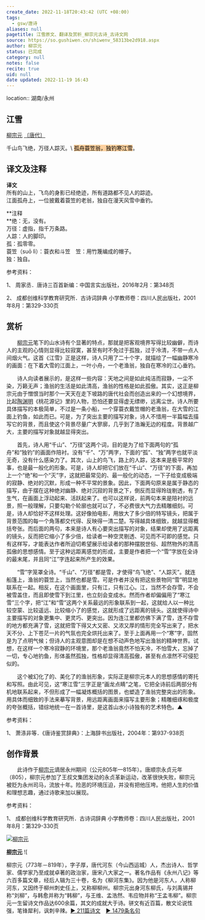 ```yaml
---
create_date: 2022-11-18T20:43:42 (UTC +08:00)
tags:
  - gsw/唐诗
aliases: null
pagetitle: 江雪原文、翻译及赏析_柳宗元古诗_古诗文网
source: https://so.gushiwen.cn/shiwenv_58313be2d918.aspx
author: 柳宗元
status: 已完成
category: null
notes: false
recite: true
uid: null
date updated: 2022-11-19 16:43
---
```


location:: 湖南/永州

## 江雪

[柳宗元](https://so.gushiwen.cn/authorv_0ba13a22799e.aspx) [〔唐代〕](https://so.gushiwen.cn/shiwens/default.aspx?cstr=%e5%94%90%e4%bb%a3)

千山鸟飞绝，万径人踪灭。\ <mark style="background: #FFB86CA6;">孤舟蓑笠翁，独钓寒江雪</mark>。

## 译文及注释

**译文**\
所有的山上，飞鸟的身影已经绝迹，所有道路都不见人的踪迹。\
江面孤舟上，一位披戴着蓑笠的老翁，独自在漫天风雪中垂钓。

**注释\
**绝：无，没有。\
万径：虚指，指千万条路。\
人踪：人的脚印。\
孤：孤零零。\
蓑笠（suō lì）：蓑衣和斗笠　笠：用竹篾编成的帽子。\
独：独自。

参考资料：

1、 周家丞．唐诗三百首新编：中国言实出版社，2016年2月：第348页

2、 成都创维科学教育研究所．古诗词辞典 小学教师卷：四川人民出版社，2001年8月：第329-330页

## 赏析

　　[柳宗元](https://so.gushiwen.cn/authorv_0ba13a22799e.aspx)笔下的山水诗有个显著的特点，那就是把客观境界写得比较幽僻，而诗人的主观的心情则显得比较寂寞，甚至有时不免过于孤独，过于冷清，不带一点人间烟火气。这首《江雪》正是这样，诗人只用了二十个字，就描绘了一幅幽静寒冷的画面：在下着大雪的江面上，一叶小舟，一个老渔翁，独自在寒冷的江心垂钓。

　　诗人向读者展示的，是这样一些内容：天地之间是如此纯洁而寂静，一尘不染，万籁无声；渔翁的生活是如此清高，渔翁的性格是如此孤傲。其实，这正是柳宗元由于憎恨当时那个一天天在走下坡路的唐代社会而创造出来的一个幻想境界，比起[陶渊明](https://so.gushiwen.cn/authorv_07d17f8539d7.aspx)《桃花源记》里的人物，恐怕还要显得虚无缥缈，远离尘世。诗人所要具体描写的本极简单，不过是一条小船，一个穿蓑衣戴笠帽的老渔翁，在大雪的江面上钓鱼，如此而已。可是，为了突出主要的描写对象，诗人不惜用一半篇幅去描写它的背景，而且使这个背景尽量广大寥廓，几乎到了浩瀚无边的程度。背景越广大，主要的描写对象就越显得突出。

　　首先，诗人用“千山”、“万径”这两个词，目的是为了给下面两句的“孤舟”和“独钓”的画面作陪衬。没有“千”、“万”两字，下面的“孤”、“独”两字也就平淡无奇，没有什么感染力了。其次，山上的鸟飞，路上的人踪，这本来是极平常的事，也是最一般化的形象。可是，诗人却把它们放在“千山”、“万径”的下面，再加上一个“绝”和一个“灭”字，这就把最常见的、最一般化的动态，一下子给变成极端的寂静、绝对的沉默，形成一种不平常的景象。因此，下面两句原来是属于静态的描写，由于摆在这种绝对幽静、绝对沉寂的背景之下，倒反而显得玲珑剔透，有了生气，在画面上浮动起来、活跃起来了。也可以这样说，前两句本来是陪衬的远景，照一般理解，只要勾勒个轮廓也就可以了，不必费很大气力去精雕细刻。可是，诗人却恰好不这样处理。这好像拍电影，用放大了多少倍的特写镜头，把属于背景范围的每一个角落都交代得、反映得一清二楚。写得越具体细致，就越显得概括夸张。而后面的两句，本来是诗人有心要突出描写的对象，结果却使用了远距离的镜头，反而把它缩小了多少倍，给读者一种空灵剔透、可见而不可即的感觉。只有这样写，才能表达作者所迫切希望展示给读者的那种摆脱世俗、超然物外的清高孤傲的思想感情。至于这种远距离感觉的形成，主要是作者把一个“雪”字放在全诗的最末尾，并且同“江”字连起来所产生的效果。

　　“雪”字笼罩全诗。“千山”、“万径”都是雪，才使得“鸟飞绝”、“人踪灭”。就连船篷上，渔翁的蓑笠上，当然也都是雪。可是作者并没有把这些景物同“雪”明显地联系在一起。相反，在这个画面里，只有江，只有江心。江，当然不会存雪，不会被雪盖住，而且即使雪下到江里，也立刻会变成水。然而作者却偏偏用了“寒江雪”三个字，把“江”和“雪”这两个关系最远的形象联系到一起，这就给人以一种比较空蒙、比较遥远、比较缩小了的感觉，这就形成了远距离的镜头。这就使得诗中主要描写的对象更集中、更灵巧、更突出。因为连江里都仿佛下满了雪，连不存雪的地方都充满了雪，这就把雪下得又大又密、又浓又厚的情形完全写出来了，把水天不分、上下苍茫一片的气氛也完全烘托出来了。至于上面再用一个“寒”字，固然是为了点明气候；但诗人的主观意图却是在想不动声色地写出渔翁的精神世界。试想，在这样一个寒冷寂静的环境里，那个老渔翁竟然不怕天冷，不怕雪大，忘掉了一切，专心地钓鱼，形体虽然孤独，性格却显得清高孤傲，甚至有点凛然不可侵犯似的。

　　这个被幻化了的、美化了的渔翁形象，实际正是柳宗元本人的思想感情的寄托和写照。由此可见，这“寒江雪”三字正是“画龙点睛”之笔，它把全诗前后两部分有机地联系起来，不但形成了一幅凝炼概括的图景，也塑造了渔翁完整突出的形象。用具体而细致的手法来摹写背景，用远距离画面来描写主要形象；精雕细琢和极度的夸张概括，错综地统一在一首诗里，是这首山水小诗独有的艺术特色。▲

参考资料：

1、 萧涤非等．《唐诗鉴赏辞典》：上海辞书出版社，2004年：第937-938页

## 创作背景

　　此诗作于[柳宗元](https://so.gushiwen.cn/authorv_0ba13a22799e.aspx)谪居永州期间（公元805年—815年）。唐顺宗永贞元年（805），柳宗元参加了王叔文集团发动的永贞革新运动，改革很快失败，柳宗元被贬为永州司马，流放十年。险恶的环境压迫，并没有把他压垮。他把人生的价值和理想志趣，通过诗歌来加以展现。

参考资料：

1、 成都创维科学教育研究所．古诗词辞典 小学教师卷：四川人民出版社，2001年8月：第329-330页

[![柳宗元](https://song.gushiwen.cn/authorImg/liuzongyuan.jpg)](https://so.gushiwen.cn/authorv_0ba13a22799e.aspx)

[**柳宗元**](https://so.gushiwen.cn/authorv_0ba13a22799e.aspx) ![

柳宗元（773年－819年），字子厚，唐代河东（今山西运城）人，杰出诗人、哲学家、儒学家乃至成就卓著的政治家，唐宋八大家之一。著名作品有《永州八记》等六百多篇文章，经后人辑为三十卷，名为《柳河东集》。因为他是河东人，人称柳河东，又因终于柳州刺史任上，又称柳柳州。柳宗元出身河东柳氏，与刘禹锡并称“刘柳”，与韩愈并称为“韩柳”，与王维、孟浩然、韦应物并称“王孟韦柳”。柳宗元一生留诗文作品达600余篇，其文的成就大于诗。骈文有近百篇，散文论说性强，笔锋犀利，讽刺辛辣。[► 211篇诗文](https://so.gushiwen.cn/shiwens/default.aspx?astr=%e6%9f%b3%e5%ae%97%e5%85%83)　[► 1479条名句](https://so.gushiwen.cn/mingjus/default.aspx?astr=%e6%9f%b3%e5%ae%97%e5%85%83)
